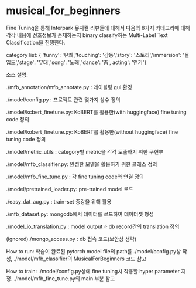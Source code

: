 # musical_for_beginners

Fine Tuning을 통해 Interpark 뮤지컬 리뷰들에 대해서 다음의 8가지 카테고리에 대해 각각 내용에 선호정보가 존재하는지 binary classify하는 Multi-Label Text Classification을 진행한다.

category list: { 'funny': '유쾌','touching': '감동','story': '스토리','immersion': '몰입도','stage': '무대','song': '노래','dance': '춤', acting': '연기'}

소스 설명: 

./mfb_annotation/mfb_annotate.py : 레이블링 gui 환경


./model/config.py : 프로젝트 관련 몇가지 상수 정의

./model/kcbert_finetune.py: KcBERT를 활용한(with huggingface) fine tuning code 정의

./model/kobert_finetune.py: KoBERT를 활용한(without huggingface) fine tuning code 정의

./model/metric_utils : category별 metric을 각각 도출하기 위한 구현부

./model/mfb_classifier.py: 완성한 모델을 활용하기 위한 클래스 정의

./model/mfb_fine_tune.py : 각 fine tuning code와 연결 정의

./model/pretrained_loader.py: pre-trained model 로드


./easy_dat_aug.py : train-set 증강을 위해 활용

./mfb_dataset.py: mongodb에서 데이터를 로드하여 데이터셋 형성

./model_io_translation.py : model output과 db record간의 translation 정의

(ignored)./mongo_access.py : db 접속 코드(보안상 생략)


How to run:
  학습이 완료된 pytorch model file의 path를 ./model/config.py상 작성,
  ./model/mfb_classifier의 MusicalForBeginners 코드 참고
  
How to train:
  ./model/config.py상에 fine tuning시 작용할 hyper parameter 지정.
  ./model/mfb_fine_tune.py의 main 부분 참고
